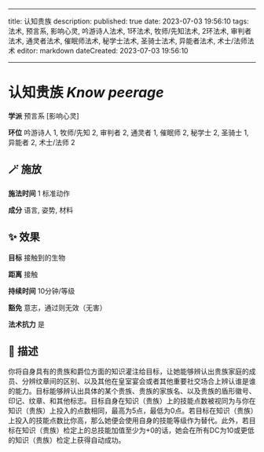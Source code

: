 
---
title: 认知贵族
description: 
published: true
date: 2023-07-03 19:56:10
tags: 法术, 预言系, 影响心灵, 吟游诗人法术, 1环法术, 牧师/先知法术, 2环法术, 审判者法术, 通灵者法术, 催眠师法术, 秘学士法术, 圣骑士法术, 异能者法术, 术士/法师法术
editor: markdown
dateCreated: 2023-07-03 19:56:10

---

# **认知贵族** *Know peerage*

**学派** 预言系 \[影响心灵\] 

**环位** 吟游诗人 1, 牧师/先知 2, 审判者 2, 通灵者 1, 催眠师 2, 秘学士 2, 圣骑士 1, 异能者 2, 术士/法师 2

## 🪄 施放

**施法时间** 1 标准动作

**成分** 语言, 姿势, 材料

## ✨ 效果 

**目标** 接触到的生物 

**距离** 接触  

**持续时间** 10分钟/等级 

**豁免** 意志，通过则无效（无害）

**法术抗力** 是

## 📖 描述

你将自身具有的贵族和爵位方面的知识灌注给目标，让她能够辨认出贵族家庭的成员、分辨纹章间的区别、以及其他在皇室宴会或者其他重要社交场合上辨认谁是谁的能力。目标能够辨认出具体的某个贵族、贵族的家族名、以及贵族的盾形徽号、印记、纹章、和其他标志。目标自身在知识（贵族）上的技能点数被视同为与你在知识（贵族）上投入的点数相同，最高为5点，最低为0点。若目标在知识（贵族）上投入的技能点数比你高，那么她便会使用自身的技能等级作为替代。此外，若目标在知识（贵族）检定上的总技能加值至少为+0的话，她会在所有DC为10或更低的知识（贵族）检定上获得自动成功。
    